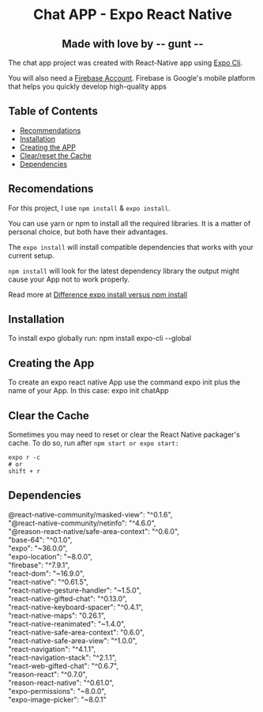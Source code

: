 <!-- Title -->
<h1 align="center">
Chat APP - Expo React Native
</h1>

<!-- Title -->
<h2 align="center">
Made with love by  -- gunt --
</h2>

The chat app project was created with React-Native app using [Expo Cli](https://github.com/expo).

You will also need a [Firebase Account](https://firebase.google.com/).
Firebase is Google's mobile platform that helps you quickly develop high-quality apps

## Table of Contents

- [Recommendations](#recomendations)
- [Installation](#installation)
- [Creating the APP](#creating-the-app)
- [Clear/reset the Cache](#clear-the-cache)
- [Dependencies](#dependencies)

## Recomendations

For this project, I use `npm install` & `expo install`.

You can use yarn or npm to install all the required libraries.
It is a matter of personal choice, but both have their advantages.

The `expo install` will install compatible dependencies that works with your current setup.

`npm install` will look for the latest dependency library the output might cause your App not to work properly.

Read more at [Difference expo install versus npm install](https://forums.expo.io/t/difference-expo-install-versus-npm-install/31388)

## Installation

To install expo globally run:
npm install expo-cli --global

## Creating the App

To create an expo react native App use the command expo init plus the name of your App.
In this case:
expo init chatApp

## Clear the Cache

Sometimes you may need to reset or clear the React Native packager's cache. To do so, run after `npm start or expo start:`

```
expo r -c
# or
shift + r
```

## Dependencies

@react-native-community/masked-view": "^0.1.6",<br />
"@react-native-community/netinfo": "^4.6.0",<br />
"@reason-react-native/safe-area-context": "^0.6.0",<br />
"base-64": "^0.1.0",<br />
"expo": "~36.0.0",<br />
"expo-location": "~8.0.0",<br />
"firebase": "^7.9.1",<br />
"react-dom": "~16.9.0",<br />
"react-native": "^0.61.5",<br />
"react-native-gesture-handler": "~1.5.0",<br />
"react-native-gifted-chat": "^0.13.0",<br />
"react-native-keyboard-spacer": "^0.4.1",<br />
"react-native-maps": "0.26.1",<br />
"react-native-reanimated": "~1.4.0",<br />
"react-native-safe-area-context": "0.6.0",<br />
"react-native-safe-area-view": "^1.0.0",<br />
"react-navigation": "^4.1.1",<br />
"react-navigation-stack": "^2.1.1",<br />
"react-web-gifted-chat": "^0.6.7",<br />
"reason-react": "^0.7.0",<br />
"reason-react-native": "^0.61.0",<br />
"expo-permissions": "~8.0.0",<br />
"expo-image-picker": "~8.0.1"<br />
